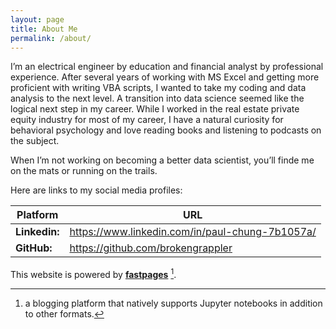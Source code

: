 ```yaml
---
layout: page
title: About Me
permalink: /about/
---
```



<p>I&rsquo;m an electrical engineer by education and financial analyst by professional experience. After several years of working with MS Excel and getting more proficient with writing VBA scripts, I wanted to take my coding and data analysis to the next level. A transition into data science seemed like the logical next step in my career. While I worked in the real estate private equity industry for most of my career, I have a natural curiosity for behavioral psychology and love reading books and listening to podcasts on the subject.</p>
<p>When I&rsquo;m not working on becoming a better data scientist, you&rsquo;ll finde me on the mats or running on the trails.</p>
<p>Here are links to my social media profiles:</p>

<table>
<thead>
<tr>
<th>Platform</th>
<th>URL</th>
</tr>
</thead>
<tbody>
<tr>
<td><strong>Linkedin:</strong></td>
<td><a href="https://www.linkedin.com/in/paul-chung-7b1057a/">https://www.linkedin.com/in/paul-chung-7b1057a/</a></td>
</tr>
<tr>
<td><strong>GitHub:</strong></td>
<td><a href="https://github.com/brokengrappler">https://github.com/brokengrappler</a></td>
</tr>
</tbody>
</table>

This website is powered by **[fastpages](https://github.com/fastai/fastpages)** [^1].



[^1]:a blogging platform that natively supports Jupyter notebooks in addition to other formats.
